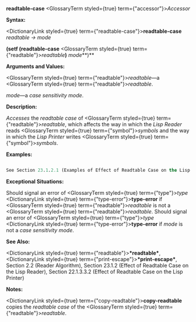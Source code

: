 **readtable-case** <GlossaryTerm styled={true} term={"accessor"}><i>Accessor</i></GlossaryTerm> 



**Syntax:** 



<DictionaryLink styled={true} term={"readtable-case"}><b>readtable-case</b></DictionaryLink> *readtable → mode* 



**(setf (readtable-case** <GlossaryTerm styled={true} term={"readtable"}><i>readtable</i></GlossaryTerm>**)** *mode***)** 



**Arguments and Values:** 



<GlossaryTerm styled={true} term={"readtable"}><i>readtable</i></GlossaryTerm>—a <GlossaryTerm styled={true} term={"readtable"}><i>readtable</i></GlossaryTerm>. 



*mode*—a *case sensitivity mode*. 







 



 



**Description:** 



*Accesses* the *readtable case* of <GlossaryTerm styled={true} term={"readtable"}><i>readtable</i></GlossaryTerm>, which affects the way in which the *Lisp Reader* reads <GlossaryTerm styled={true} term={"symbol"}><i>symbols</i></GlossaryTerm> and the way in which the *Lisp Printer* writes <GlossaryTerm styled={true} term={"symbol"}><i>symbols</i></GlossaryTerm>. 



**Examples:**
```lisp

See Section 23.1.2.1 (Examples of Effect of Readtable Case on the Lisp Reader) and Section 22.1.3.3.2.1 (Examples of Effect of Readtable Case on the Lisp Printer). 

```
**Exceptional Situations:** 



Should signal an error of <GlossaryTerm styled={true} term={"type"}><i>type</i></GlossaryTerm> <DictionaryLink styled={true} term={"type-error"}><b>type-error</b></DictionaryLink> if <GlossaryTerm styled={true} term={"readtable"}><i>readtable</i></GlossaryTerm> is not a <GlossaryTerm styled={true} term={"readtable"}><i>readtable</i></GlossaryTerm>. Should signal an error of <GlossaryTerm styled={true} term={"type"}><i>type</i></GlossaryTerm> <DictionaryLink styled={true} term={"type-error"}><b>type-error</b></DictionaryLink> if *mode* is not a *case sensitivity mode*. 



**See Also:** 



<DictionaryLink styled={true} term={"readtable"}><b>\*readtable\*</b></DictionaryLink>, <DictionaryLink styled={true} term={"print-escape"}><b>\*print-escape\*</b></DictionaryLink>, Section 2.2 (Reader Algorithm), Section 23.1.2 (Effect of Readtable Case on the Lisp Reader), Section 22.1.3.3.2 (Effect of Readtable Case on the Lisp Printer) 



**Notes:** 



<DictionaryLink styled={true} term={"copy-readtable"}><b>copy-readtable</b></DictionaryLink> copies the *readtable case* of the <GlossaryTerm styled={true} term={"readtable"}><i>readtable</i></GlossaryTerm>. 



